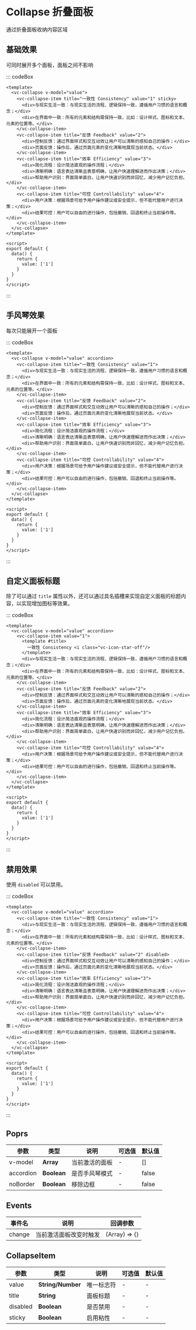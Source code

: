 # Collapse 折叠面板

通过折叠面板收纳内容区域

## 基础效果

可同时展开多个面板，面板之间不影响

::: codeBox
```vue
<template>
  <vc-collapse v-model="value">
    <vc-collapse-item title="一致性 Consistency" value="1" sticky>
      <div>与现实生活一致：与现实生活的流程、逻辑保持一致，遵循用户习惯的语言和概念；</div>
      <div>在界面中一致：所有的元素和结构需保持一致，比如：设计样式、图标和文本、元素的位置等。</div>
    </vc-collapse-item>
    <vc-collapse-item title="反馈 Feedback" value="2">
      <div>控制反馈：通过界面样式和交互动效让用户可以清晰的感知自己的操作；</div>
      <div>页面反馈：操作后，通过页面元素的变化清晰地展现当前状态。</div>
    </vc-collapse-item>
    <vc-collapse-item title="效率 Efficiency" value="3">
      <div>简化流程：设计简洁直观的操作流程；</div>
      <div>清晰明确：语言表达清晰且表意明确，让用户快速理解进而作出决策；</div>
      <div>帮助用户识别：界面简单直白，让用户快速识别而非回忆，减少用户记忆负担。</div>
    </vc-collapse-item>
    <vc-collapse-item title="可控 Controllability" value="4">
      <div>用户决策：根据场景可给予用户操作建议或安全提示，但不能代替用户进行决策；</div>
      <div>结果可控：用户可以自由的进行操作，包括撤销、回退和终止当前操作等。</div>
    </vc-collapse-item>
  </vc-collapse>
</template>

<script>
export default {
  data() {
    return {
      value: ['1']
    }
  }
}
</script>
```
:::

## 手风琴效果

每次只能展开一个面板

::: codeBox
```vue
<template>
  <vc-collapse v-model="value" accordion>
    <vc-collapse-item title="一致性 Consistency" value="1">
      <div>与现实生活一致：与现实生活的流程、逻辑保持一致，遵循用户习惯的语言和概念；</div>
      <div>在界面中一致：所有的元素和结构需保持一致，比如：设计样式、图标和文本、元素的位置等。</div>
    </vc-collapse-item>
    <vc-collapse-item title="反馈 Feedback" value="2">
      <div>控制反馈：通过界面样式和交互动效让用户可以清晰的感知自己的操作；</div>
      <div>页面反馈：操作后，通过页面元素的变化清晰地展现当前状态。</div>
    </vc-collapse-item>
    <vc-collapse-item title="效率 Efficiency" value="3">
      <div>简化流程：设计简洁直观的操作流程；</div>
      <div>清晰明确：语言表达清晰且表意明确，让用户快速理解进而作出决策；</div>
      <div>帮助用户识别：界面简单直白，让用户快速识别而非回忆，减少用户记忆负担。</div>
    </vc-collapse-item>
    <vc-collapse-item title="可控 Controllability" value="4">
      <div>用户决策：根据场景可给予用户操作建议或安全提示，但不能代替用户进行决策；</div>
      <div>结果可控：用户可以自由的进行操作，包括撤销、回退和终止当前操作等。</div>
    </vc-collapse-item>
  </vc-collapse>
</template>

<script>
export default {
  data() {
    return {
      value: ['1']
    }
  }
}
</script>
```
:::

## 自定义面板标题

除了可以通过 `title` 属性以外，还可以通过具名插槽来实现自定义面板的标题内容，以实现增加图标等效果。

::: codeBox
```vue
<template>
  <vc-collapse v-model="value" accordion>
    <vc-collapse-item value="1">
      <template #title>
        一致性 Consistency <i class="vc-icon-star-off"/>
      </template>
      <div>与现实生活一致：与现实生活的流程、逻辑保持一致，遵循用户习惯的语言和概念；</div>
      <div>在界面中一致：所有的元素和结构需保持一致，比如：设计样式、图标和文本、元素的位置等。</div>
    </vc-collapse-item>
    <vc-collapse-item title="反馈 Feedback" value="2">
      <div>控制反馈：通过界面样式和交互动效让用户可以清晰的感知自己的操作；</div>
      <div>页面反馈：操作后，通过页面元素的变化清晰地展现当前状态。</div>
    </vc-collapse-item>
    <vc-collapse-item title="效率 Efficiency" value="3">
      <div>简化流程：设计简洁直观的操作流程；</div>
      <div>清晰明确：语言表达清晰且表意明确，让用户快速理解进而作出决策；</div>
      <div>帮助用户识别：界面简单直白，让用户快速识别而非回忆，减少用户记忆负担。</div>
    </vc-collapse-item>
    <vc-collapse-item title="可控 Controllability" value="4">
      <div>用户决策：根据场景可给予用户操作建议或安全提示，但不能代替用户进行决策；</div>
      <div>结果可控：用户可以自由的进行操作，包括撤销、回退和终止当前操作等。</div>
    </vc-collapse-item>
  </vc-collapse>
</template>

<script>
export default {
  data() {
    return {
      value: ['1']
    }
  }
}
</script>
```
:::

## 禁用效果

使用 `disabled` 可以禁用。

::: codeBox
```vue
<template>
  <vc-collapse v-model="value" accordion>
    <vc-collapse-item title="一致性 Consistency" value="1">
      <div>与现实生活一致：与现实生活的流程、逻辑保持一致，遵循用户习惯的语言和概念；</div>
      <div>在界面中一致：所有的元素和结构需保持一致，比如：设计样式、图标和文本、元素的位置等。</div>
    </vc-collapse-item>
    <vc-collapse-item title="反馈 Feedback" value="2" disabled>
      <div>控制反馈：通过界面样式和交互动效让用户可以清晰的感知自己的操作；</div>
      <div>页面反馈：操作后，通过页面元素的变化清晰地展现当前状态。</div>
    </vc-collapse-item>
    <vc-collapse-item title="效率 Efficiency" value="3">
      <div>简化流程：设计简洁直观的操作流程；</div>
      <div>清晰明确：语言表达清晰且表意明确，让用户快速理解进而作出决策；</div>
      <div>帮助用户识别：界面简单直白，让用户快速识别而非回忆，减少用户记忆负担。</div>
    </vc-collapse-item>
    <vc-collapse-item title="可控 Controllability" value="4">
      <div>用户决策：根据场景可给予用户操作建议或安全提示，但不能代替用户进行决策；</div>
      <div>结果可控：用户可以自由的进行操作，包括撤销、回退和终止当前操作等。</div>
    </vc-collapse-item>
  </vc-collapse>
</template>

<script>
export default {
  data() {
    return {
      value: ['1']
    }
  }
}
</script>
```
:::

## Poprs

| 参数 | 类型 | 说明 | 可选值 | 默认值 |
|---|---|---|---|---|
| v-model | **Array** | 当前激活的面板 | - | [] |
| accordion | **Boolean** | 是否手风琴模式 | - | false |
| noBorder | **Boolean** | 移除边框 | - | false |

## Events

| 事件名 | 说明 | 回调参数 |
| --- | --- | --- |
| change | 当前激活面板改变时触发 | (Array) => {} |

## CollapseItem

| 参数 | 类型 | 说明 | 可选值 | 默认值 |
|---|---|---|---|---|
| value | **String/Number** | 唯一标志符 | - | - |
| title | **String** | 面板标题 | - | - |
| disabled | **Boolean** | 是否禁用 | - | - |
| sticky | **Boolean** | 启用粘性 | - | - |
